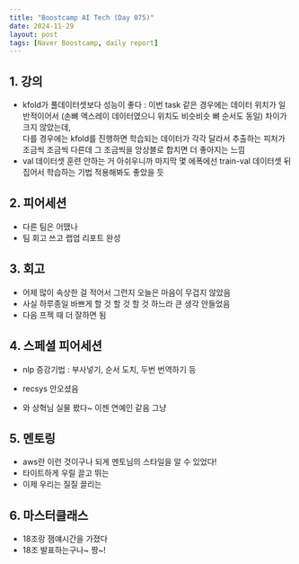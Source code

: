 ```yaml
---
title: "Boostcamp AI Tech (Day 075)"
date: 2024-11-29
layout: post
tags: [Naver Boostcamp, daily report]
---
```

## 1. 강의
- kfold가 풀데이터셋보다 성능이 좋다 :
이번 task 같은 경우에는 데이터 위치가 일반적이어서 (손뼈 엑스레이 데이터였으니 위치도 비슷비슷 뼈 순서도 동일) 차이가 크지 않았는데,  
다를 경우에는 kfold를 진행하면 학습되는 데이터가 각각 달라서 추출하는 피처가 조금씩 조금씩 다른데 그 조금씩을 앙상블로 합치면 더 좋아지는 느낌 
- val 데이터셋 훈련 안하는 거 아쉬우니까 마지막 몇 에폭에선 train-val 데이터셋 뒤집어서 학습하는 기법 적용해봐도 좋았을 듯

## 2. 피어세션
- 다른 팀은 어땠나
- 팀 회고 쓰고 랩업 리포트 완성

## 3. 회고
- 어제 많이 속상한 걸 적어서 그런지 오늘은 마음이 무겁지 않았음
- 사실 하루종일 바쁘게 할 것 할 것 할 것 하느라 큰 생각 안들었음
- 다음 프젝 때 더 잘하면 됨

## 4. 스페셜 피어세션
- nlp 증강기법 : 부사넣기, 순서 도치, 두번 번역하기 등 
- recsys 안오셨음

- 와 상혁님 실물 봤다~ 이젠 연예인 같음 그냥

## 5. 멘토링
- aws란 이런 것이구나 되게 멘토님의 스타일을 알 수 있었다!
- 타이트하게 우릴 끌고 뛰는
- 이제 우리는 질질 끌리는

## 6. 마스터클래스
- 18조랑 잼얘시간을 가졌다
- 18조 발표하는구나~ 짱~!